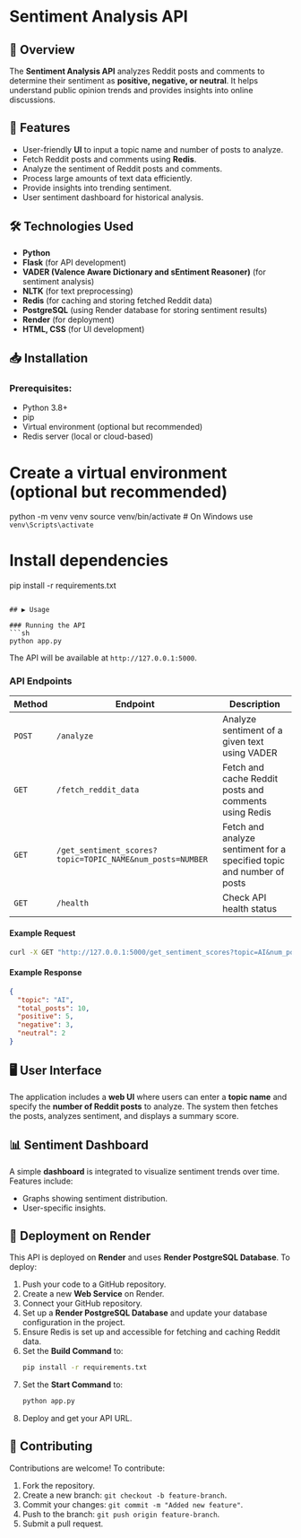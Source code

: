 # Sentiment Analysis API

## 📌 Overview
The **Sentiment Analysis API** analyzes Reddit posts and comments to determine their sentiment as **positive, negative, or neutral**. It helps understand public opinion trends and provides insights into online discussions.

## 🚀 Features
- User-friendly **UI** to input a topic name and number of posts to analyze.
- Fetch Reddit posts and comments using **Redis**.
- Analyze the sentiment of Reddit posts and comments.
- Process large amounts of text data efficiently.
- Provide insights into trending sentiment.
- User sentiment dashboard for historical analysis.

## 🛠 Technologies Used
- **Python**
- **Flask** (for API development)
- **VADER (Valence Aware Dictionary and sEntiment Reasoner)** (for sentiment analysis)
- **NLTK** (for text preprocessing)
- **Redis** (for caching and storing fetched Reddit data)
- **PostgreSQL** (using Render database for storing sentiment results)
- **Render** (for deployment)
- **HTML, CSS** (for UI development)

## 📥 Installation

### Prerequisites:
- Python 3.8+
- pip
- Virtual environment (optional but recommended)
- Redis server (local or cloud-based)


# Create a virtual environment (optional but recommended)
python -m venv venv
source venv/bin/activate  # On Windows use `venv\Scripts\activate`

# Install dependencies
pip install -r requirements.txt
```

## ▶ Usage

### Running the API
```sh
python app.py
```
The API will be available at `http://127.0.0.1:5000`.

### API Endpoints
| Method | Endpoint | Description |
|--------|---------|-------------|
| `POST` | `/analyze` | Analyze sentiment of a given text using VADER |
| `GET` | `/fetch_reddit_data` | Fetch and cache Reddit posts and comments using Redis |
| `GET` | `/get_sentiment_scores?topic=TOPIC_NAME&num_posts=NUMBER` | Fetch and analyze sentiment for a specified topic and number of posts |
| `GET` | `/health` | Check API health status |

#### Example Request
```sh
curl -X GET "http://127.0.0.1:5000/get_sentiment_scores?topic=AI&num_posts=10"
```

#### Example Response
```json
{
  "topic": "AI",
  "total_posts": 10,
  "positive": 5,
  "negative": 3,
  "neutral": 2
}
```

## 🖥️ User Interface
The application includes a **web UI** where users can enter a **topic name** and specify the **number of Reddit posts** to analyze. The system then fetches the posts, analyzes sentiment, and displays a summary score.

## 📊 Sentiment Dashboard
A simple **dashboard** is integrated to visualize sentiment trends over time. Features include:
- Graphs showing sentiment distribution.
- User-specific insights.

## 🚀 Deployment on Render
This API is deployed on **Render** and uses **Render PostgreSQL Database**. To deploy:
1. Push your code to a GitHub repository.
2. Create a new **Web Service** on Render.
3. Connect your GitHub repository.
4. Set up a **Render PostgreSQL Database** and update your database configuration in the project.
5. Ensure Redis is set up and accessible for fetching and caching Reddit data.
6. Set the **Build Command** to:
   ```sh
   pip install -r requirements.txt
   ```
7. Set the **Start Command** to:
   ```sh
   python app.py
   ```
8. Deploy and get your API URL.

## 🤝 Contributing
Contributions are welcome! To contribute:
1. Fork the repository.
2. Create a new branch: `git checkout -b feature-branch`.
3. Commit your changes: `git commit -m "Added new feature"`.
4. Push to the branch: `git push origin feature-branch`.
5. Submit a pull request.


